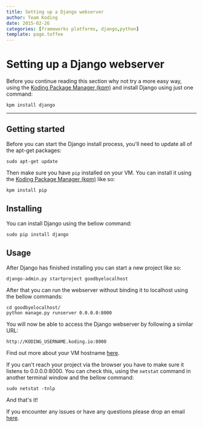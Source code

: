 ```yaml
---
title: Setting up a Django webserver
author: Team Koding
date: 2015-02-26
categories: [frameworks platforms, django,python]
template: page.toffee
---
```


# Setting up a Django webserver

Before you continue reading this section why not try a more easy way, using the [Koding Package Manager (kpm)](http://learn.koding.com/guides/getting-started-kpm/) and install Django using just one command:

```
kpm install django
```

***

## Getting started

Before you can start the Django install process, you'll need to update all of the apt-get packages:

```
sudo apt-get update
```

Then make sure you have `pip` installed on your VM. You can install it using the [Koding Package Manager (kpm)](http://learn.koding.com/guides/getting-started-kpm/) like so:

```
kpm install pip
```

## Installing

You can install Django using the bellow command:

```
sudo pip install django
```

## Usage

After Django has finished installing you can start a new project like so:

```
django-admin.py startproject goodbyelocalhost
```

After that you can run the webserver without binding it to localhost using the bellow commands:

```
cd goodbyelocalhost/
python manage.py runserver 0.0.0.0:8000
```

You will now be able to access the Django webserver by following a similar URL:

```
http://KODING_USERNAME.koding.io:8000
```

Find out more about your VM hostname [here](http://learn.koding.com/faq/vm-hostname/).

If you can't reach your project via the browser you have to make sure it listens to 0.0.0.0:8000. You can check this, using the `netstat` command in another terminal window and the bellow command:

```
sudo netstat -tnlp
```

And that's it!

If you encounter any issues or have any questions please drop an email [here](mailto:support@koding.com).
